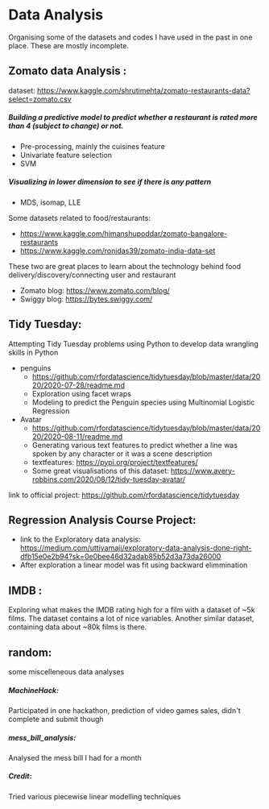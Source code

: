 # Data Analysis

Organising some of the datasets and codes I have used in the past in one place. These are mostly incomplete. 

## __Zomato data Analysis__ : 

dataset: https://www.kaggle.com/shrutimehta/zomato-restaurants-data?select=zomato.csv
##### Building a predictive model to predict whether a restaurant is rated more than 4 (subject to change) or not.
- Pre-processing, mainly the cuisines feature
- Univariate feature selection 
- SVM 
##### Visualizing in lower dimension to see if there is any pattern
- MDS, isomap, LLE

Some datasets related to food/restaurants: 
- https://www.kaggle.com/himanshupoddar/zomato-bangalore-restaurants
- https://www.kaggle.com/ronidas39/zomato-india-data-set

These two are great places to learn about the technology behind food delivery/discovery/connecting user and restaurant 
- Zomato blog: https://www.zomato.com/blog/
- Swiggy blog: https://bytes.swiggy.com/

## Tidy Tuesday:
Attempting Tidy Tuesday problems using Python to develop data wrangling skills in Python
- penguins
  - https://github.com/rfordatascience/tidytuesday/blob/master/data/2020/2020-07-28/readme.md
  - Exploration using facet wraps
  - Modeling to predict the Penguin species using Multinomial Logistic Regression
- Avatar
  - https://github.com/rfordatascience/tidytuesday/blob/master/data/2020/2020-08-11/readme.md
  - Generating various text features to predict whether a line was spoken by any character or it was a scene description
  - textfeatures: https://pypi.org/project/textfeatures/
  - Some great visualisations of this dataset: https://www.avery-robbins.com/2020/08/12/tidy-tuesday-avatar/

link to official project: https://github.com/rfordatascience/tidytuesday

## Regression Analysis Course Project:
- link to the Exploratory data analysis: https://medium.com/uttiyamaji/exploratory-data-analysis-done-right-dfb15e0e2b94?sk=0e0bee46d32adab85b52d3a73da26000
- After exploration a linear model was fit using backward elimmination

## __IMDB__ :
Exploring what makes the IMDB rating high for a film with a dataset of ~5k films. The dataset contains a lot of nice variables. Another similar dataset, containing data about ~80k films is there. 

## __random__:
some miscelleneous data analyses
##### MachineHack:
Participated in one hackathon, prediction of video games sales, didn't complete and submit though
##### __mess_bill_analysis__: 
Analysed the mess bill I had for a month
##### __Credit__:  
Tried various piecewise linear modelling techniques 
